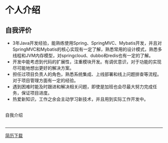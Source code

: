 # 个人介绍

## 自我评价
* 3年Java开发经验，能熟练使用Spring、SpringMVC、Mybatis开发，并且对SpringMVC和Mybatis的核心实现有一定了解，熟悉常用的设计模式，熟悉多线程和JVM内存模型，对springcloud、dubbo和redis也有一定的了解。
* 开发中能考虑到代码的扩展性，注重模块开发。有调优意识，对于功能的实现尽可能地想出更好的解决方案。
* 担任过项目负责人的角色，熟悉系统集成、上线部署和线上问题排查等流程。对于项目管理方面有一定的经验。
* 遇到困难时能及时跟进和解决相关问题，即使是加班也会尽最大努力完成任务，保证项目进度。
* 热爱新知识，工作之余会主动学习新技术，并且用到实际工作开发中。

<br/>

<div onclick="showByPwd('my')">自我介绍</div>
<div id="my" style="display:none">
## 自我介绍
您好，我叫练威，2016年毕业于海南师范大学计算机科学与技术专业。毕业后先后在中兴软创和中兴仪器就职，最近一份工作是中兴仪器。工作期间有做过5个项目以上的主要开发人员和项目负责人，参与过从项目立项到项目验收的完整项目管理流程。我们的项目开发中用到的技术有spring、springmvc、mybatis，数据库有mysql、Oracle、SqlServer等。<br/>
在开发过程中，能及时发现可优化的地方，在组分网项目中，我注意到首页的一个获取图层数据的接口返回数据量高达3M，在网络环境较慢的情况下容易造成请求缓慢和浏览器卡死的现象。于是通过gzip压缩、分段请求和前端缓存的方法解决了问题，在慢网络的情况下，把响应和渲染时间由原来的10s以上控制到了2秒内。<br/>
由于还承担了项目负责人的角色，在开发过程中我还需要做系统集成和测试环境部署，及时发现运行时的错误和验证功能是否与需求相符合。<br/>
开发过程中遇到问题时我会先查找资料，如果无法解决会及时向同事请教和讨论，确保在规定的时间内解决问题。<br/>
在项目中，我会在保证进度的前提下，研究更好的解决方案。

</div>
<br/>

---

<a href="./assets/final.pdf" download="练威_Java开发工程师.pdf">简历下载</a>
